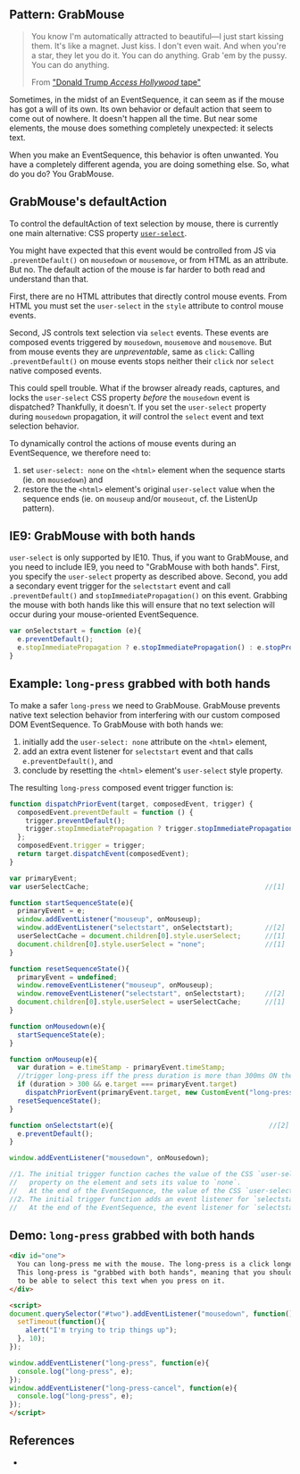 ## Pattern: GrabMouse

> You know I'm automatically attracted to beautiful—I just start kissing them. It's like a magnet. Just kiss. I don't even wait. And when you're a star, they let you do it. You can do anything. Grab 'em by the pussy. You can do anything.
> 
>   From ["Donald Trump *Access Hollywood* tape"](https://en.wikipedia.org/wiki/Donald_Trump_Access_Hollywood_tape)

Sometimes, in the midst of an EventSequence, it can seem as if the mouse has got a will of its own. Its own behavior or default action that seem to come out of nowhere. It doesn't happen all the time. But near some elements, the mouse does something completely unexpected: it selects text. 

When you make an EventSequence, this behavior is often unwanted. You have a completely different agenda, you are doing something else. So, what do you do? You GrabMouse.

## GrabMouse's defaultAction

To control the defaultAction of text selection by mouse, there is currently one main alternative: CSS property [`user-select`](https://developer.mozilla.org/en-US/docs/Web/CSS/user-select).

You might have expected that this event would be controlled from JS via `.preventDefault()` on `mousedown` or `mousemove`, or from HTML as an attribute. But no. The default action of the mouse is far harder to both read and understand than that.

First, there are no HTML attributes that directly control mouse events. From HTML you must set the `user-select` in the `style` attribute to control mouse events.
                                            
Second, JS controls text selection via `select` events. These events are composed events triggered by `mousedown`, `mousemove` and `mousemove`. But from mouse events they are *unpreventable*, same as `click`: Calling `.preventDefault()` on mouse events stops neither their `click` nor `select` native composed events.

This could spell trouble. What if the browser already reads, captures, and locks the `user-select` CSS property *before* the `mousedown` event is dispatched? Thankfully, it doesn't. If you set the `user-select` property during `mousedown` propagation, it *will* control the `select` event and text selection behavior.

To dynamically control the actions of mouse events during an EventSequence, we therefore need to:
1. set `user-select: none` on the `<html>` element when the sequence starts (ie. on `mousedown`) and
2. restore the the `<html>` element's original `user-select` value when the sequence ends (ie. on `mouseup` and/or `mouseout`, cf. the ListenUp pattern). 

## IE9: GrabMouse with both hands

`user-select` is only supported by IE10. Thus, if you want to GrabMouse, and you need to include IE9, you need to "GrabMouse with both hands". First, you specify the `user-select` property as described above. Second, you add a secondary event trigger for the `selectstart` event and call `.preventDefault()` and `stopImmediatePropagation()` on this event. Grabbing the mouse with both hands like this will ensure that no text selection will occur during your mouse-oriented EventSequence.

```javascript
var onSelectstart = function (e){                           
  e.preventDefault();
  e.stopImmediatePropagation ? e.stopImmediatePropagation() : e.stopPropagation();
}
```

## Example: `long-press` grabbed with both hands

To make a safer `long-press` we need to GrabMouse. GrabMouse prevents native text selection behavior from interfering with our custom composed DOM EventSequence. To GrabMouse with both hands we:
1. initially add the `user-select: none` attribute on the `<html>` element,
2. add an extra event listener for `selectstart` event and that calls `e.preventDefault()`, and
3. conclude by resetting the `<html>` element's `user-select` style property.

The resulting `long-press` composed event trigger function is:

```javascript
function dispatchPriorEvent(target, composedEvent, trigger) {
  composedEvent.preventDefault = function () {
    trigger.preventDefault();
    trigger.stopImmediatePropagation ? trigger.stopImmediatePropagation() : trigger.stopPropagation();
  };
  composedEvent.trigger = trigger;
  return target.dispatchEvent(composedEvent);
}

var primaryEvent;                                               
var userSelectCache;                                            //[1]

function startSequenceState(e){                                 
  primaryEvent = e;                                     
  window.addEventListener("mouseup", onMouseup);             
  window.addEventListener("selectstart", onSelectstart);        //[2]   
  userSelectCache = document.children[0].style.userSelect;      //[1]
  document.children[0].style.userSelect = "none";               //[1]
}

function resetSequenceState(){
  primaryEvent = undefined;                                     
  window.removeEventListener("mouseup", onMouseup);             
  window.removeEventListener("selectstart", onSelectstart);     //[2]      
  document.children[0].style.userSelect = userSelectCache;      //[1]
}

function onMousedown(e){                                        
  startSequenceState(e);                                             
}

function onMouseup(e){                                          
  var duration = e.timeStamp - primaryEvent.timeStamp;
  //trigger long-press iff the press duration is more than 300ms ON the exact same mouse event target.
  if (duration > 300 && e.target === primaryEvent.target)       
    dispatchPriorEvent(primaryEvent.target, new CustomEvent("long-press", {bubbles: true, composed: true, detail: duration}), e);
  resetSequenceState();                                         
}

function onSelectstart(e){                                       //[2]
  e.preventDefault();
}

window.addEventListener("mousedown", onMousedown);              

//1. The initial trigger function caches the value of the CSS `user-select` 
//   property on the element and sets its value to `none`.
//   At the end of the EventSequence, the value of the CSS `user-select` is reset. 
//2. The initial trigger function adds an event listener for `selectstart`.
//   At the end of the EventSequence, the event listener for `selectstart` is removed again. 
```

## Demo: `long-press` grabbed with both hands 

```html
<div id="one">
  You can long-press me with the mouse. The long-press is a click longer than 300ms.
  This long-press is "grabbed with both hands", meaning that you should not be able 
  to be able to select this text when you press on it.
</div>

<script>
document.querySelector("#two").addEventListener("mousedown", function(){
  setTimeout(function(){
    alert("I'm trying to trip things up");
  }, 10);
});

window.addEventListener("long-press", function(e){
  console.log("long-press", e);
});
window.addEventListener("long-press-cancel", function(e){
  console.log("long-press", e);
});
</script>
```

## References

 * 